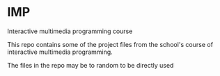 # IMP
Interactive multimedia programming course

This repo contains some of the project files from the school's course of interactive multimedia programming.


The files in the repo may be to random to be directly used
